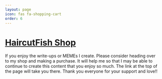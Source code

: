 ```yaml
---
layout: page
icon: fas fa-shopping-cart
order: 6
---
```


# [HaircutFish Shop](https://haircutfishshop.myspreadshop.com)

If you enjoy the write-ups or MEMEs I create.  Please consider heading over to my shop and making a purchase.  It will help me so that I may be able to continue to create this content that you enjoy so much.  The link at the top of the page will take you there.  Thank you everyone for your support and love!!

